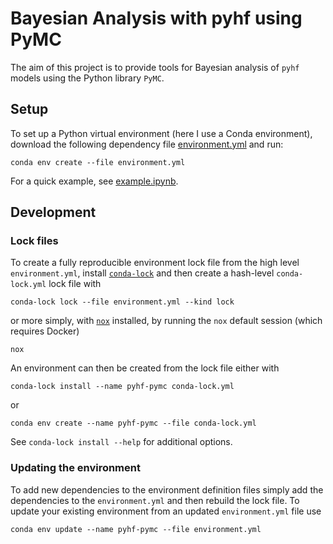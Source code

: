 # Bayesian Analysis with pyhf using PyMC
The aim of this project is to provide tools for Bayesian analysis of ``pyhf`` models using the Python library ``PyMC``.

## Setup
To set up a Python virtual environment (here I use a Conda environment), download the following dependency file [environment.yml](https://github.com/malin-horstmann/pyhf_pymc/blob/main/environment.yml) and run:

```
conda env create --file environment.yml
```

For a quick example, see [example.ipynb](https://github.com/malin-horstmann/pyhf_pymc/blob/main/examples/example.ipynb).

## Development

### Lock files

To create a fully reproducible environment lock file from the high level `environment.yml`, install [`conda-lock`](https://github.com/conda/conda-lock) and then create a hash-level `conda-lock.yml` lock file with

```
conda-lock lock --file environment.yml --kind lock
```

or more simply, with [`nox`](https://github.com/wntrblm/nox) installed, by running the `nox` default session (which requires Docker)

```
nox
```

An environment can then be created from the lock file either with

```
conda-lock install --name pyhf-pymc conda-lock.yml
```

or

```
conda env create --name pyhf-pymc --file conda-lock.yml
```

See `conda-lock install --help` for additional options.

### Updating the environment

To add new dependencies to the environment definition files simply add the dependencies to the `environment.yml` and then rebuild the lock file.
To update your existing environment from an updated `environment.yml` file use

```
conda env update --name pyhf-pymc --file environment.yml
```
